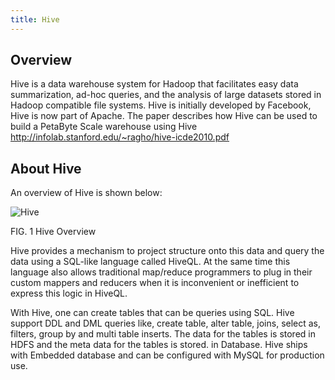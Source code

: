 ```yaml
---
title: Hive
---
```


Overview
--------
Hive is a data warehouse system for Hadoop that facilitates easy data summarization,
ad-hoc queries, and the analysis of large datasets stored in Hadoop compatible file systems.
Hive is initially developed by Facebook, Hive is now part of Apache.
The paper describes how Hive can be used to build a PetaByte Scale warehouse using Hive
http://infolab.stanford.edu/~ragho/hive-icde2010.pdf


About Hive
----------

An overview of Hive is shown below:

![Hive](/images/hive1.jpg)

FIG. 1 Hive Overview

Hive provides a mechanism to project structure onto this data and query the data using a SQL-like language called HiveQL. At the same time this language also allows traditional map/reduce programmers to plug in their custom mappers and
reducers when it is inconvenient or inefficient to express this logic in HiveQL.

With Hive, one can create tables that can be queries using SQL. Hive support DDL and DML queries like, create table, alter table, joins, select as, filters, group by and multi table inserts.
The data for the tables is stored in HDFS and the meta data for the tables is stored.
in Database. Hive ships with Embedded database and can be configured with MySQL for production use.


